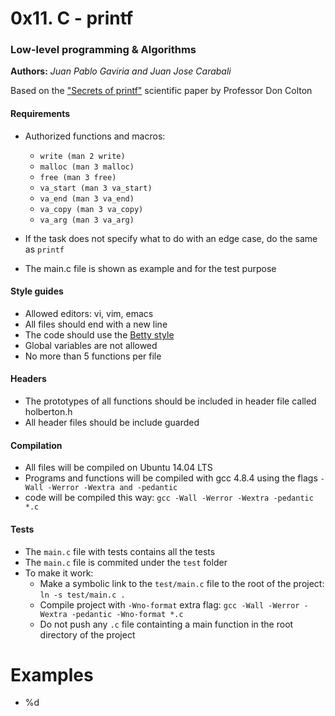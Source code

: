 # 0x11. C - printf

### Low-level programming & Algorithms

**Authors:** _Juan Pablo Gaviria and Juan Jose Carabali_

Based on the ["Secrets of printf"](http://www.cypress.com/file/54761/download) scientific paper by Professor Don Colton

#### Requirements

- Authorized functions and macros:

  - `write (man 2 write)`
  - `malloc (man 3 malloc)`
  - `free (man 3 free)`
  - `va_start (man 3 va_start)`
  - `va_end (man 3 va_end)`
  - `va_copy (man 3 va_copy)`
  - `va_arg (man 3 va_arg)`

- If the task does not specify what to do with an edge case, do the same as `printf`
- The main.c file is shown as example and for the test purpose

#### Style guides

- Allowed editors: vi, vim, emacs
- All files should end with a new line
- The code should use the [Betty style](https://github.com/holbertonschool/Betty)
- Global variables are not allowed
- No more than 5 functions per file

#### Headers

- The prototypes of all functions should be included in header file called holberton.h
- All header files should be include guarded

#### Compilation

- All files will be compiled on Ubuntu 14.04 LTS
- Programs and functions will be compiled with gcc 4.8.4 using the flags `-Wall -Werror -Wextra and -pedantic`
- code will be compiled this way: `gcc -Wall -Werror -Wextra -pedantic *.c`

#### Tests

- The `main.c` file with tests contains all the tests
- The `main.c` file is commited under the `test` folder
- To make it work:
  - Make a symbolic link to the `test/main.c` file to the root of the project: `ln -s test/main.c .`
  - Compile project with `-Wno-format` extra flag: `gcc -Wall -Werror -Wextra -pedantic -Wno-format *.c`
  - Do not push any `.c` file containting a main function in the root directory of the project

# Examples
- %d 
